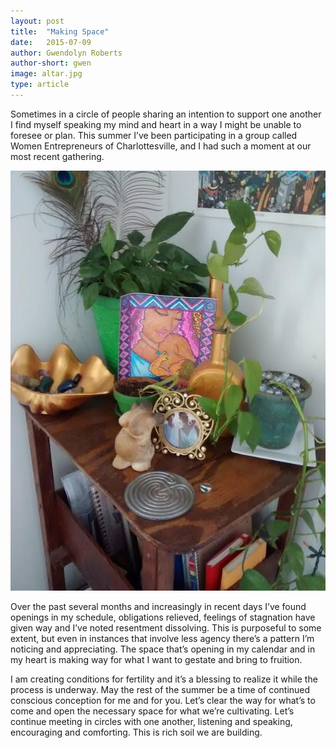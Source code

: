 ```yaml
---
layout: post
title:  "Making Space"
date:   2015-07-09
author: Gwendolyn Roberts
author-short: gwen
image: altar.jpg
type: article
---
```


Sometimes in a circle of people sharing an intention to support one another I find myself speaking my mind and heart in a way I might be unable to foresee or plan. This summer I’ve been participating in a group called Women Entrepreneurs of Charlottesville, and I had such a moment at our most recent gathering. 

<img class=" right small-6 medium-4 columns" src="/images/altar.jpg">

Over the past several months and increasingly in recent days I’ve found openings in my schedule, obligations relieved, feelings of stagnation have given way and I’ve noted resentment dissolving. This is purposeful to some extent, but even in instances that involve less agency there’s a pattern I’m noticing and appreciating. The space that’s opening in my calendar and in my heart is making way for what I want to gestate and bring to fruition. 

I am creating conditions for fertility and it’s a blessing to realize it while the process is underway. May the rest of the summer be a time of continued conscious conception for me and for you. Let’s clear the way for what’s to come and open the necessary space for what we’re cultivating. Let’s continue meeting in circles with one another, listening and speaking, encouraging and comforting. This is rich soil we are building. 
